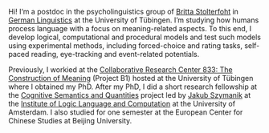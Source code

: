 Hi! I‘m a postdoc in the psycholinguistics group of [Britta Stolterfoht](https://uni-tuebingen.de/de/23015) in [German Linguistics](https://uni-tuebingen.de/en/52) at the University of Tübingen. I’m studying how humans process language with a focus on meaning-related aspects. To this end, I develop logical, computational and procedural models and test such models using experimental methods, including forced-choice and rating tasks, self-paced reading, eye-tracking and event-related potentials.   

Previously, I workied at the [Collaborative Research Center 833: The Construction of Meaning](https://uni-tuebingen.de/en/2965) (Project B1) hosted at the University of Tübingen where I obtained my PhD. After my PhD, I did a short research fellowship at the [Cognitive Semantics and Quantities](https://www.jakubszymanik.com/CoSaQ/) project led by [Jakub Szymanik](https://jakubszymanik.com/) at the [Institute of Logic Language and Computation](https://www.illc.uva.nl) at the University of Amsterdam. I also studied for one semester at the European Center for Chinese Studies at Beijing University.

